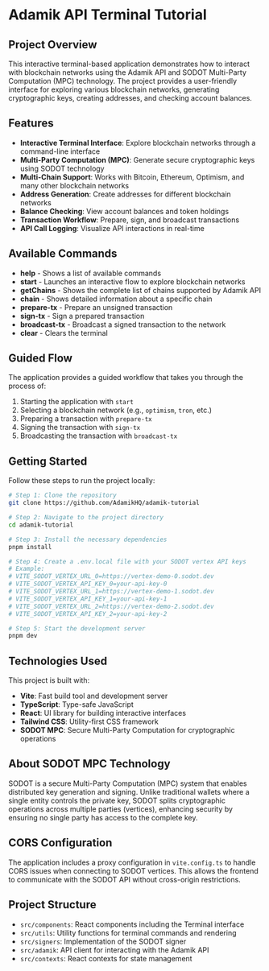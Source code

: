 # Adamik API Terminal Tutorial

## Project Overview

This interactive terminal-based application demonstrates how to interact with blockchain networks using the Adamik API and SODOT Multi-Party Computation (MPC) technology. The project provides a user-friendly interface for exploring various blockchain networks, generating cryptographic keys, creating addresses, and checking account balances.

## Features

- **Interactive Terminal Interface**: Explore blockchain networks through a command-line interface
- **Multi-Party Computation (MPC)**: Generate secure cryptographic keys using SODOT technology
- **Multi-Chain Support**: Works with Bitcoin, Ethereum, Optimism, and many other blockchain networks
- **Address Generation**: Create addresses for different blockchain networks
- **Balance Checking**: View account balances and token holdings
- **Transaction Workflow**: Prepare, sign, and broadcast transactions
- **API Call Logging**: Visualize API interactions in real-time

## Available Commands

- **help** - Shows a list of available commands
- **start** - Launches an interactive flow to explore blockchain networks
- **getChains** - Shows the complete list of chains supported by Adamik API
- **chain** - Shows detailed information about a specific chain
- **prepare-tx** - Prepare an unsigned transaction
- **sign-tx** - Sign a prepared transaction
- **broadcast-tx** - Broadcast a signed transaction to the network
- **clear** - Clears the terminal

## Guided Flow

The application provides a guided workflow that takes you through the process of:

1. Starting the application with `start`
2. Selecting a blockchain network (e.g., `optimism`, `tron`, etc.)
3. Preparing a transaction with `prepare-tx`
4. Signing the transaction with `sign-tx`
5. Broadcasting the transaction with `broadcast-tx`

## Getting Started

Follow these steps to run the project locally:

```sh
# Step 1: Clone the repository
git clone https://github.com/AdamikHQ/adamik-tutorial

# Step 2: Navigate to the project directory
cd adamik-tutorial

# Step 3: Install the necessary dependencies
pnpm install

# Step 4: Create a .env.local file with your SODOT vertex API keys
# Example:
# VITE_SODOT_VERTEX_URL_0=https://vertex-demo-0.sodot.dev
# VITE_SODOT_VERTEX_API_KEY_0=your-api-key-0
# VITE_SODOT_VERTEX_URL_1=https://vertex-demo-1.sodot.dev
# VITE_SODOT_VERTEX_API_KEY_1=your-api-key-1
# VITE_SODOT_VERTEX_URL_2=https://vertex-demo-2.sodot.dev
# VITE_SODOT_VERTEX_API_KEY_2=your-api-key-2

# Step 5: Start the development server
pnpm dev
```

## Technologies Used

This project is built with:

- **Vite**: Fast build tool and development server
- **TypeScript**: Type-safe JavaScript
- **React**: UI library for building interactive interfaces
- **Tailwind CSS**: Utility-first CSS framework
- **SODOT MPC**: Secure Multi-Party Computation for cryptographic operations

## About SODOT MPC Technology

SODOT is a secure Multi-Party Computation (MPC) system that enables distributed key generation and signing. Unlike traditional wallets where a single entity controls the private key, SODOT splits cryptographic operations across multiple parties (vertices), enhancing security by ensuring no single party has access to the complete key.

## CORS Configuration

The application includes a proxy configuration in `vite.config.ts` to handle CORS issues when connecting to SODOT vertices. This allows the frontend to communicate with the SODOT API without cross-origin restrictions.

## Project Structure

- `src/components`: React components including the Terminal interface
- `src/utils`: Utility functions for terminal commands and rendering
- `src/signers`: Implementation of the SODOT signer
- `src/adamik`: API client for interacting with the Adamik API
- `src/contexts`: React contexts for state management
